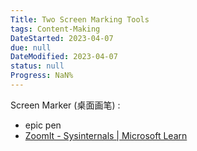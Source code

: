 ```yaml
---
Title: Two Screen Marking Tools
tags: Content-Making
DateStarted: 2023-04-07
due: null
DateModified: 2023-04-07
status: null
Progress: NaN%
---
```


Screen Marker (桌面画笔) :

- epic pen
- [ZoomIt - Sysinternals | Microsoft Learn](https://learn.microsoft.com/en-us/sysinternals/downloads/zoomit)
